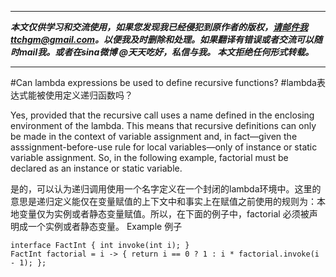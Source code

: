 
----------
 
***本文仅供学习和交流使用，如果您发现我已经侵犯到原作者的版权，请邮件我ttchgm@gmail.com。以便我及时删除和处理。如果翻译有错误或者交流可以随时mail我。或者在sina微博 @天天吃好，私信与我。 本文拒绝任何形式转载。***

----------

#Can lambda expressions be used to define recursive functions?
#lambda表达式能被使用定义递归函数吗？

Yes, provided that the recursive call uses a name defined in the enclosing environment of the lambda. This means that recursive definitions can only be made in the context of variable assignment and, in fact—given the asssignment-before-use rule for local variables—only of instance or static variable assignment. So, in the following example, factorial must be declared as an instance or static variable.

是的，可以认为递归调用使用一个名字定义在一个封闭的lambda环境中。这里的意思是递归定义能仅在变量赋值的上下文中和事实上在赋值之前使用的规则为：本地变量仅为实例或者静态变量赋值。所以，在下面的例子中，factorial 必须被声明成一个实例或者静态变量。
Example
例子

    interface FactInt { int invoke(int i); }
    FactInt factorial = i -> { return i == 0 ? 1 : i * factorial.invoke(i - 1); };